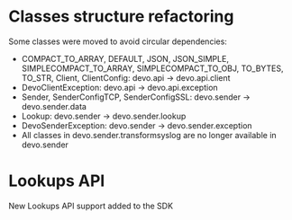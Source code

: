 # Classes structure refactoring
Some classes were moved to avoid circular dependencies:
* COMPACT_TO_ARRAY, DEFAULT, JSON, JSON_SIMPLE, SIMPLECOMPACT_TO_ARRAY, SIMPLECOMPACT_TO_OBJ, TO_BYTES,  TO_STR, Client, ClientConfig: devo.api -> devo.api.client
* DevoClientException: devo.api -> devo.api.exception
* Sender, SenderConfigTCP, SenderConfigSSL: devo.sender -> devo.sender.data
* Lookup: devo.sender -> devo.sender.lookup
* DevoSenderException: devo.sender -> devo.sender.exception
* All classes in devo.sender.transformsyslog are no longer available in devo.sender


# Lookups API
New Lookups API support added to the SDK